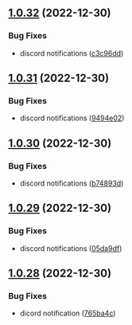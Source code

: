 ## [1.0.32](https://github.com/Torwent/wasp-free/compare/v1.0.31...v1.0.32) (2022-12-30)


### Bug Fixes

* discord notifications ([c3c96dd](https://github.com/Torwent/wasp-free/commit/c3c96ddad806cfc961e933ebe958061066103152))



## [1.0.31](https://github.com/Torwent/wasp-free/compare/v1.0.30...v1.0.31) (2022-12-30)


### Bug Fixes

* discord notifications ([9494e02](https://github.com/Torwent/wasp-free/commit/9494e0296f2228ef77957549b0001b5033d8f4da))



## [1.0.30](https://github.com/Torwent/wasp-free/compare/v1.0.29...v1.0.30) (2022-12-30)


### Bug Fixes

* discord notifications ([b74893d](https://github.com/Torwent/wasp-free/commit/b74893d1b1daf71b00adecae588c59ad02f2868b))



## [1.0.29](https://github.com/Torwent/wasp-free/compare/v1.0.28...v1.0.29) (2022-12-30)


### Bug Fixes

* discord notifications ([05da9df](https://github.com/Torwent/wasp-free/commit/05da9dfc45b04d510c3388240e96420be91045aa))



## [1.0.28](https://github.com/Torwent/wasp-free/compare/v1.0.27...v1.0.28) (2022-12-30)


### Bug Fixes

* dicord notification ([765ba4c](https://github.com/Torwent/wasp-free/commit/765ba4c336835ae9bf0bd68c14f7e9c98573ae5b))



